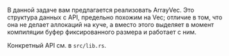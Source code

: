 В данной задаче вам предлагается реализовать ArrayVec. Это структура данных с API,
предельно похожим на Vec; отличие в том, что она не делает аллокаций на куче, а вместо
этого выделяет в момент компиляции буфер фиксированного размера и работает с ним.

Конкретный API см. в `src/lib.rs`.
